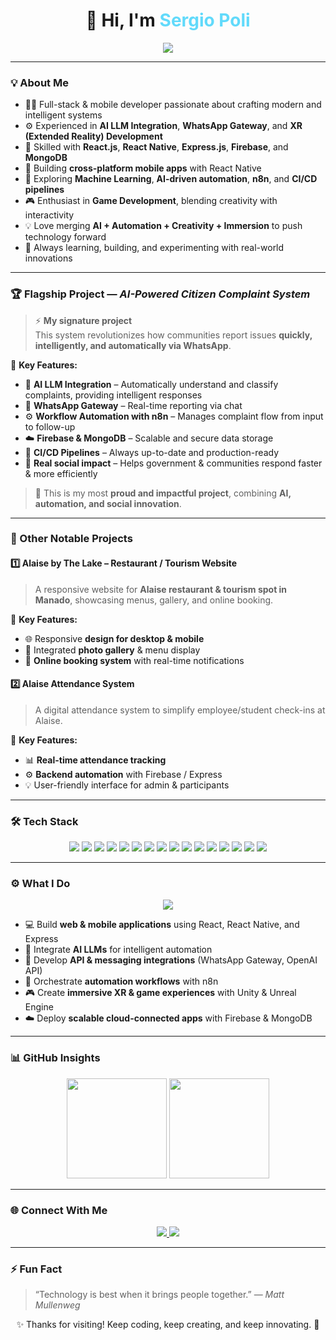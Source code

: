 <h1 align="center">
  👋 Hi, I'm <span style="color:#61DAFB;">Sergio Poli</span>
</h1>

<p align="center">
  <img src="https://readme-typing-svg.herokuapp.com?font=Fira+Code&size=24&color=61DAFB&center=true&vCenter=true&lines=Learn;Code;Create;Automate;Repeat" />
</p>

---

### 💡 About Me  
- 👨‍💻 Full-stack & mobile developer passionate about crafting modern and intelligent systems  
- ⚙️ Experienced in **AI LLM Integration**, **WhatsApp Gateway**, and **XR (Extended Reality) Development**  
- 🚀 Skilled with **React.js**, **React Native**, **Express.js**, **Firebase**, and **MongoDB**  
- 📱 Building **cross-platform mobile apps** with React Native  
- 🧠 Exploring **Machine Learning**, **AI-driven automation**, **n8n**, and **CI/CD pipelines**  
- 🎮 Enthusiast in **Game Development**, blending creativity with interactivity  
- 💡 Love merging **AI + Automation + Creativity + Immersion** to push technology forward  
- 🌱 Always learning, building, and experimenting with real-world innovations  

---

### 🏆 Flagship Project — *AI-Powered Citizen Complaint System*  
> ⚡ **My signature project**  
> This system revolutionizes how communities report issues **quickly, intelligently, and automatically via WhatsApp**.

🧩 **Key Features:**  
- 💬 **AI LLM Integration** – Automatically understand and classify complaints, providing intelligent responses  
- 📲 **WhatsApp Gateway** – Real-time reporting via chat  
- ⚙️ **Workflow Automation with n8n** – Manages complaint flow from input to follow-up  
- ☁️ **Firebase & MongoDB** – Scalable and secure data storage  
- 🚀 **CI/CD Pipelines** – Always up-to-date and production-ready  
- 🤝 **Real social impact** – Helps government & communities respond faster & more efficiently  

> 🌟 This is my most **proud and impactful project**, combining **AI, automation, and social innovation**.  

---

### 🏅 Other Notable Projects  

#### 1️⃣ Alaise by The Lake – Restaurant / Tourism Website  
> A responsive website for **Alaise restaurant & tourism spot in Manado**, showcasing menus, gallery, and online booking.  

🧩 **Key Features:**  
- 🌐 Responsive **design for desktop & mobile**  
- 📸 Integrated **photo gallery** & menu display  
- 💬 **Online booking system** with real-time notifications  

#### 2️⃣ Alaise Attendance System  
> A digital attendance system to simplify employee/student check-ins at Alaise.  

🧩 **Key Features:**  
- 📊 **Real-time attendance tracking**  
- ⚙️ **Backend automation** with Firebase / Express  
- 💡 User-friendly interface for admin & participants  

---

### 🛠️ Tech Stack  

<p align="center">
  <img src="https://img.shields.io/badge/React-61DAFB?style=for-the-badge&logo=react&logoColor=black"/>
  <img src="https://img.shields.io/badge/React%20Native-61DAFB?style=for-the-badge&logo=react&logoColor=black"/>
  <img src="https://img.shields.io/badge/Mobile%20App-0A84FF?style=for-the-badge&logo=apple&logoColor=white"/>
  <img src="https://img.shields.io/badge/Express.js-000000?style=for-the-badge&logo=express&logoColor=white"/>
  <img src="https://img.shields.io/badge/Firebase-FFCA28?style=for-the-badge&logo=firebase&logoColor=black"/>
  <img src="https://img.shields.io/badge/MongoDB-47A248?style=for-the-badge&logo=mongodb&logoColor=white"/>
  <img src="https://img.shields.io/badge/JavaScript-F7DF1E?style=for-the-badge&logo=javascript&logoColor=black"/>
  <img src="https://img.shields.io/badge/TypeScript-3178C6?style=for-the-badge&logo=typescript&logoColor=white"/>
  <img src="https://img.shields.io/badge/OpenAI%20API-412991?style=for-the-badge&logo=openai&logoColor=white"/>
  <img src="https://img.shields.io/badge/WhatsApp%20API-25D366?style=for-the-badge&logo=whatsapp&logoColor=white"/>
  <img src="https://img.shields.io/badge/n8n%20Automation-EA4AAA?style=for-the-badge&logo=n8n&logoColor=white"/>
  <img src="https://img.shields.io/badge/CI/CD-0A0A0A?style=for-the-badge&logo=githubactions&logoColor=white"/>
  <img src="https://img.shields.io/badge/Unity-000000?style=for-the-badge&logo=unity&logoColor=white"/>
  <img src="https://img.shields.io/badge/Unreal%20Engine-313131?style=for-the-badge&logo=unrealengine&logoColor=white"/>
  <img src="https://img.shields.io/badge/XR%20Development-6A1B9A?style=for-the-badge&logo=oculus&logoColor=white"/>
  <img src="https://img.shields.io/badge/Figma-F24E1E?style=for-the-badge&logo=figma&logoColor=white"/>
</p>

---

### ⚙️ What I Do  

<p align="center">
  <img src="https://readme-typing-svg.herokuapp.com?font=Fira+Code&size=20&color=61DAFB&center=true&vCenter=true&lines=Building+AI+Systems;Creating+Mobile+Apps;Exploring+XR+Worlds;Automating+Workflows" />
</p>

- 💻 Build **web & mobile applications** using React, React Native, and Express  
- 🤖 Integrate **AI LLMs** for intelligent automation  
- 🔌 Develop **API & messaging integrations** (WhatsApp Gateway, OpenAI API)  
- 🧩 Orchestrate **automation workflows** with n8n  
- 🎮 Create **immersive XR & game experiences** with Unity & Unreal Engine  
- ☁️ Deploy **scalable cloud-connected apps** with Firebase & MongoDB  

---

### 📊 GitHub Insights  

<p align="center">
  <img src="https://github-readme-stats.vercel.app/api?username=sergiopoli77&show_icons=true&theme=tokyonight" height="160px"/>
  <img src="https://github-readme-stats.vercel.app/api/top-langs/?username=sergiopoli77&layout=compact&theme=tokyonight" height="160px"/>
</p>

---

### 🌐 Connect With Me  

<p align="center">
  <a href="https://discord.com/users/581871647066423297">
    <img src="https://img.shields.io/badge/Discord-7289DA?style=for-the-badge&logo=discord&logoColor=white&labelColor=7289DA"/>
  </a>
  <a href="https://instagram.com/sergiooyp">
    <img src="https://img.shields.io/badge/Instagram-E4405F?style=for-the-badge&logo=instagram&logoColor=white&labelColor=E4405F"/>
  </a>
</p>

---

### ⚡ Fun Fact  
> “Technology is best when it brings people together.” — *Matt Mullenweg*  

<p align="center">✨ Thanks for visiting! Keep coding, keep creating, and keep innovating. 🚀</p> 
